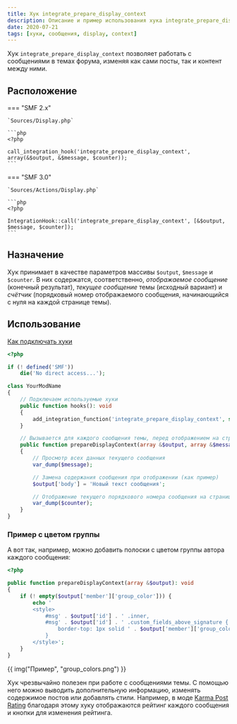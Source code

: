 ```yaml
---
title: Хук integrate_prepare_display_context
description: Описание и пример использования хука integrate_prepare_display_context в SMF.
date: 2020-07-21
tags: [хуки, сообщения, display, context]
---
```


Хук `integrate_prepare_display_context` позволяет работать с сообщениями в темах форума, изменяя как сами посты, так и контент между ними.

<!-- more -->

## Расположение

=== "SMF 2.x"

    `Sources/Display.php`

    ```php
    <?php

    call_integration_hook('integrate_prepare_display_context', array(&$output, &$message, $counter));
    ```

=== "SMF 3.0"

    `Sources/Actions/Display.php`

    ```php
    <?php

    IntegrationHook::call('integrate_prepare_display_context', [&$output, $message, $counter]);
    ```

## Назначение

Хук принимает в качестве параметров массивы `$output`, `$message` и `$counter`. В них содержатся, соответственно, _отображаемое сообщение_ (конечный результат), _текущее сообщение_ темы (исходный вариант) и _счётчик_ (порядковый номер отображаемого сообщения, начинающийся с нуля на каждой странице темы).

## Использование

[Как подключать хуки](/lessons/kak-podklyuchat-huki)

```php
<?php

if (! defined('SMF'))
    die('No direct access...');

class YourModName
{
    // Подключаем используемые хуки
    public function hooks(): void
    {
        add_integration_function('integrate_prepare_display_context', self::class . '::prepareDisplayContext#', false, __FILE__);
    }

    // Вызывается для каждого сообщения темы, перед отображением на странице
    public function prepareDisplayContext(array &$output, array &$message, int $counter): void
    {
        // Просмотр всех данных текущего сообщения
        var_dump($message);

        // Замена содержания сообщения при отображении (как пример)
        $output['body'] = 'Новый текст сообщения';

        // Отображение текущего порядкового номера сообщения на странице
        var_dump($counter);
    }
}
```

### Пример с цветом группы

А вот так, например, можно добавить полоски с цветом группы автора каждого сообщения:

```php
<?php

public function prepareDisplayContext(array &$output): void
{
    if (! empty($output['member']['group_color'])) {
        echo '
        <style>
            #msg' . $output['id'] . ' .inner,
            #msg' . $output['id'] . ' .custom_fields_above_signature {
                border-top: 1px solid ' . $output['member']['group_color'] . ';
            }
        </style>';
    }
}
```

{{ img("Пример", "group_colors.png") }}

Хук чрезвычайно полезен при работе с сообщениями темы. С помощью него можно выводить дополнительную информацию, изменять содержимое постов или добавлять стили. Например, в моде [Karma Post Rating](/mods/karma-post-rating) благодаря этому хуку отображаются рейтинг каждого сообщения и кнопки для изменения рейтинга.
